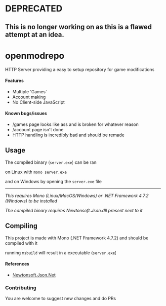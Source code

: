 # DEPRECATED
## This is no longer working on as this is a flawed attempt at an idea.
# openmodrepo
HTTP Server providing a easy to setup repository for game modifications

#### Features

* Multiple 'Games'
* Account making
* No Client-side JavaScript

#### Known bugs/issues
* /games page looks like ass and is broken for whatever reason
* /account page isn't done
* HTTP handling is incredibly bad and should be remade
## Usage

The compiled binary (`server.exe`) can be ran

on Linux with `mono server.exe`

and on Windows by opening the `server.exe` file

---

*This requires Mono (Linux/MacOS/Windows) or .NET Framework 4.7.2 (Windows) to be installed*

*The compiled binary requires Newtonsoft.Json.dll present next to it*

## Compiling

This project is made with Mono (.NET Framework 4.7.2) and should be compiled with it

running `msbuild` will result in a executable (`server.exe`)

#### References

* [Newtonsoft.Json.Net](https://github.com/JamesNK/Newtonsoft.Json)

### Contributing
You are welcome to suggest new changes and do PRs
